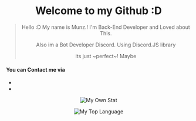 <div align="center">
  
# Welcome to my Github :D
  
</div>

<div align="center">
  
> Hello :D My name is Munz.! I'm Back-End Developer and Loved about This.
> 
> Also im a Bot Developer Discord. Using Discord.JS library
> 
> its just ~perfect~! Maybe
  
</div>

#### You can Contact me via
- 
- 
<div align="center">

![My Own Stat](https://github-readme-stats.vercel.app/api?username=Munz1211&count_private=true&hide=prs,contribs&show_icons=true&theme=tokyonight)
  
![My Top Language](https://github-readme-stats.vercel.app/api/top-langs/?username=Munz1211&theme=tokyonight&layout=compact&langs_count=10)

</div>
